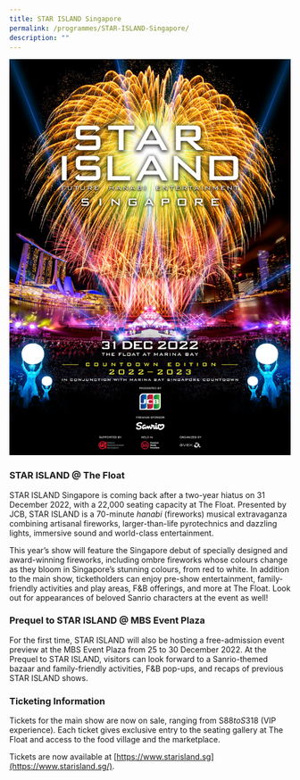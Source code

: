 ```yaml
---
title: STAR ISLAND Singapore
permalink: /programmes/STAR-ISLAND-Singapore/
description: ""
---
```

![Star Island](/images/KV_0918.jpeg)

  

### STAR ISLAND @ The Float

STAR ISLAND Singapore is coming back after a two-year hiatus on 31 December 2022, with a 22,000 seating capacity at The Float. Presented by JCB, STAR ISLAND is a 70-minute _hanabi_ (fireworks) musical extravaganza combining artisanal fireworks, larger-than-life pyrotechnics and dazzling lights, immersive sound and world-class entertainment.

This year’s show will feature the Singapore debut of specially designed and award-winning fireworks, including ombre fireworks whose colours change as they bloom in Singapore’s stunning colours, from red to white. In addition to the main show, ticketholders can enjoy pre-show entertainment, family-friendly activities and play areas, F&B offerings, and more at The Float. Look out for appearances of beloved Sanrio characters at the event as well!

### Prequel to STAR ISLAND @ MBS Event Plaza

For the first time, STAR ISLAND will also be hosting a free-admission event preview at the MBS Event Plaza from 25 to 30 December 2022. At the Prequel to STAR ISLAND, visitors can look forward to a Sanrio-themed bazaar and family-friendly activities, F&B pop-ups, and recaps of previous STAR ISLAND shows.

### Ticketing Information

Tickets for the main show are now on sale, ranging from S$88 to S$318 (VIP experience). Each ticket gives exclusive entry to the seating gallery at The Float and access to the food village and the marketplace.

Tickets are now available at [https://www.starisland.sg](https://www.starisland.sg/).